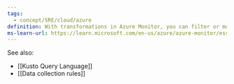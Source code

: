 ```yaml
---
tags:
  - concept/SRE/cloud/azure 
definition: With transformations in Azure Monitor, you can filter or modify incoming data before it's sent to a Log Analytics workspace.
ms-learn-url: https://learn.microsoft.com/en-us/azure/azure-monitor/essentials/data-collection-transformations
---
```

See also:
* [[Kusto Query Language]] 
* [[Data collection rules]]

